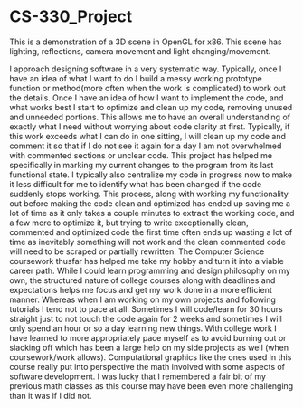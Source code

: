# CS-330_Project
This is a demonstration of a 3D scene in OpenGL for x86. This scene has lighting, reflections, camera movement and light changing/movement.


  
  I approach designing software in a very systematic way. Typically, once I have an idea of what I want to do I build a messy working prototype function 
or method(more often when the work is complicated) to work out the details. Once I have an idea of how I want to implement the code, and what works best
I start to optimize and clean up my code, removing unused and unneeded portions. This allows me to have an overall understanding of exactly what I need
without worrying about code clarity at first. Typically, if this work exceeds what I can do in one sitting, I will clean up my code and comment it so
that if I do not see it again for a day I am not overwhelmed with commented sections or unclear code. This project has helped me specifically in marking
my current changes to the program from its last functional state. I typically also centralize my code in progress now to make it less difficult for me to
identify what has been changed if the code suddenly stops working. This process, along with working my functionality out before making the code clean 
and optimized has ended up saving me a lot of time as it only takes a couple minutes to extract the working code, and a few more to optimize it, but trying
to write exceptionally clean, commented and optimized code the first time often ends up wasting a lot of time as inevitably something will not work and the
clean commented code will need to be scraped or partially rewritten.
  The Computer Science coursework thusfar has helped me take my hobby and turn it into a viable career path. While I could learn programming and design philosophy 
on my own, the structured nature of college courses along with deadlines and expectations helps me focus and get my work done in a more efficient manner. Whereas
when I am working on my own projects and following tutorials I tend not to pace at all. Sometimes I will code/learn for 30 hours straight just to not touch the code
again for 2 weeks and sometimes I will only spend an hour or so a day learning new things. With college work I have learned to more appropriately pace myself as to 
avoid burning out or slacking off which has been a large help on my side projects as well (when coursework/work allows). Computational graphics like the ones used in
this course really put into perspective the math involved with some aspects of software development. I was lucky that I remembered a fair bit of my previous math classes 
as this course may have been even more challenging than it was if I did not. 
